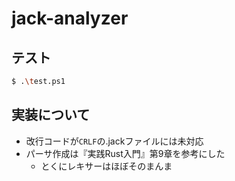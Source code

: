 # jack-analyzer

## テスト

```bash
$ .\test.ps1
```

## 実装について

- 改行コードが``CRLF``の.jackファイルには未対応
- パーサ作成は『実践Rust入門』第9章を参考にした
    - とくにレキサーはほぼそのまんま
